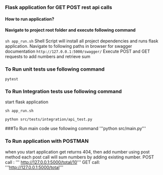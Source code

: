 ### Flask application for GET POST rest api calls

#### How to run application?
#### Navigate to project root folder and execute following command
```sh app_run.sh```  Shell Script  will install all project dependencies and runs flask application. 
Navigate to following paths in browser for swagger documentation
```http://127.0.0.1:5000/swagger/```
Execute POST and GET requests to add numbers and retrieve sum
### To Run unit tests use following command
```pytest```

### To Run Integration tests use following command
start flask application

```sh app_run.sh```

```python src/tests/integration/api_test.py```

###To Run main code use following command
'''python src/main.py'''

### To Run application with POSTMAN
when you start application get returns 404, then add number using post method 
each post call will sum numbers by adding existing number.
POST call : ''' http://127.0.0.1:5000/total/10'''
GET call: '''http://127.0.0.1:5000/total'''

